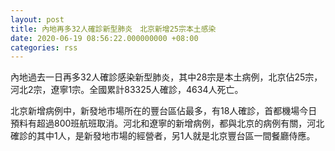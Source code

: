 ```yaml
---
layout: post
title: 內地再多32人確診新型肺炎　北京新增25宗本土感染
date: 2020-06-19 08:56:22.000000000 +08:00
categories: rss
---
```


內地過去一日再多32人確診感染新型肺炎，其中28宗是本土病例，北京佔25宗，河北2宗，遼寧1宗。全國累計83325人確診，4634人死亡。

北京新增病例中，新發地市場所在的豐台區佔最多，有18人確診，首都機場今日預料有超過800班航班取消。河北和遼寧的新增病例，都與北京的病例有關，河北確診的其中1人，是新發地市場的經營者，另1人就是北京豐台區一間餐廳侍應。
